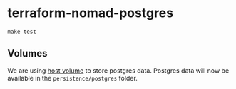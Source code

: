 # terraform-nomad-postgres

```text
make test
```

## Volumes
We are using [host volume](https://www.nomadproject.io/docs/job-specification/volume) to store postgres data.
Postgres data will now be available in the `persistence/postgres` folder.
